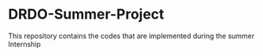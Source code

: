 # DRDO-Summer-Project
This repository contains the codes that are implemented during the summer Internship
